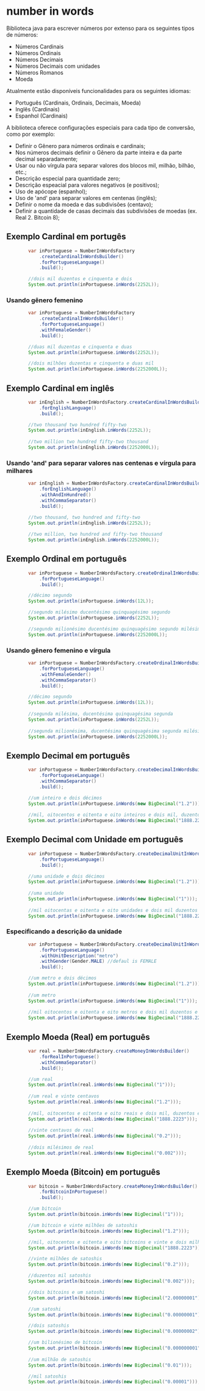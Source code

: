 # number in words

Biblioteca java para escrever números por extenso para os seguintes tipos de números:

- Números Cardinais
- Números Ordinais
- Números Decimais
- Números Decimais com unidades
- Números Romanos
- Moeda

Atualmente estão disponíveis funcionalidades para os seguintes idiomas:

- Português (Cardinais, Ordinais, Decimais, Moeda)
- Inglês (Cardinais)
- Espanhol (Cardinais)

A biblioteca oferece configurações especiais para cada tipo de conversão, como por exemplo:

- Definir o Gênero para números ordinais e cardinais;
- Nos números decimais definir o Gênero da parte inteira e da parte decimal separadamente;
- Usar ou não vírgula para separar valores dos blocos mil, milhão, bilhão, etc.;
- Descrição especial para quantidade zero;
- Descrição espeacial para valores negativos (e positivos);
- Uso de apócope (espanhol);
- Uso de 'and' para separar valores em centenas (inglês);
- Definir o nome da moeda e das subdivisões (centavo);
- Definir a quantidade de casas decimais das subdivisões de moedas (ex. Real 2. Bitcoin 8);

## Exemplo Cardinal em portugês

```java
        var inPortuguese = NumberInWordsFactory
            .createCardinalInWordsBuilder()
            .forPortugueseLanguage()
            .build();

        //dois mil duzentos e cinquenta e dois
        System.out.println(inPortuguese.inWords(2252L)); 
```

### Usando gênero femenino

```java
        var inPortuguese = NumberInWordsFactory
            .createCardinalInWordsBuilder()
            .forPortugueseLanguage()
            .withFemaleGender()
            .build();

        //duas mil duzentas e cinquenta e duas
        System.out.println(inPortuguese.inWords(2252L));

        //dois milhões duzentas e cinquenta e duas mil
        System.out.println(inPortuguese.inWords(2252000L));
```

## Exemplo Cardinal em inglês

```java
        var inEnglish = NumberInWordsFactory.createCardinalInWordsBuilder()
            .forEnglishLanguage()
            .build();

        //two thousand two hundred fifty-two
        System.out.println(inEnglish.inWords(2252L));
        
        //two million two hundred fifty-two thousand
        System.out.println(inEnglish.inWords(2252000L));
```

### Usando 'and' para separar valores nas centenas e vírgula para milhares

```java
        var inEnglish = NumberInWordsFactory.createCardinalInWordsBuilder()
            .forEnglishLanguage()
            .withAndInHundred()
            .withCommaSeparator()
            .build();

        //two thousand, two hundred and fifty-two
        System.out.println(inEnglish.inWords(2252L));
        
        //two million, two hundred and fifty-two thousand
        System.out.println(inEnglish.inWords(2252000L));
```

## Exemplo Ordinal em português

````java
        var inPortuguese = NumberInWordsFactory.createOrdinalInWordsBuilder()
            .forPortugueseLanguage()
            .build();

        //décimo segundo
        System.out.println(inPortuguese.inWords(12L));

        //segundo milésimo ducentésimo quinquagésimo segundo
        System.out.println(inPortuguese.inWords(2252L));

        //segundo milionésimo ducentésimo quinquagésimo segundo milésimo
        System.out.println(inPortuguese.inWords(2252000L));
````

### Usando gênero femenino e vírgula

````java
        var inPortuguese = NumberInWordsFactory.createOrdinalInWordsBuilder()
            .forPortugueseLanguage()
            .withFemaleGender()
            .withCommaSeparator()
            .build();

        //décimo segundo
        System.out.println(inPortuguese.inWords(12L));
        
        //segunda milésima, ducentésima quinquagésima segunda
        System.out.println(inPortuguese.inWords(2252L));
        
        //segunda milionésima, ducentésima quinquagésima segunda milésima
        System.out.println(inPortuguese.inWords(2252000L));
````

## Exemplo Decimal em português

````java
        var inPortuguese = NumberInWordsFactory.createDecimalInWordsBuilder()
            .forPortugueseLanguage()
            .withCommaSeparator()
            .build();

        //um inteiro e dois décimos
        System.out.println(inPortuguese.inWords(new BigDecimal("1.2")));
        
        //mil, oitocentos e oitenta e oito inteiros e dois mil, duzentos e vinte e três décimos de milésimo
        System.out.println(inPortuguese.inWords(new BigDecimal("1888.2223")));
````

## Exemplo Decimal com Unidade em português

````java
        var inPortuguese = NumberInWordsFactory.createDecimalUnitInWordsBuilder()
            .forPortugueseLanguage()
            .build();

        //uma unidade e dois décimos
        System.out.println(inPortuguese.inWords(new BigDecimal("1.2")));
        
        //uma unidade
        System.out.println(inPortuguese.inWords(new BigDecimal("1")));
        
        //mil oitocentas e oitenta e oito unidades e dois mil duzentos e vinte e três décimos de milésimo
        System.out.println(inPortuguese.inWords(new BigDecimal("1888.2223")));
````

### Especificando a descrição da unidade
````java
        var inPortuguese = NumberInWordsFactory.createDecimalUnitInWordsBuilder()
            .forPortugueseLanguage()
            .withUnitDescription("metro")
            .withGender(Gender.MALE) //defaul is FEMALE
            .build();

        //um metro e dois décimos
        System.out.println(inPortuguese.inWords(new BigDecimal("1.2")));
        
        //um metro
        System.out.println(inPortuguese.inWords(new BigDecimal("1")));
        
        //mil oitocentos e oitenta e oito metros e dois mil duzentos e vinte e três décimos de milésimo
        System.out.println(inPortuguese.inWords(new BigDecimal("1888.2223")));
````

## Exemplo Moeda (Real) em português

````java
        var real = NumberInWordsFactory.createMoneyInWordsBuilder()
            .forRealInPortuguese()
            .withCommaSeparator()
            .build();

        //um real
        System.out.println(real.inWords(new BigDecimal("1")));
        
        //um real e vinte centavos
        System.out.println(real.inWords(new BigDecimal("1.2")));
        
        //mil, oitocentos e oitenta e oito reais e dois mil, duzentos e vinte e três décimos de milésimo
        System.out.println(real.inWords(new BigDecimal("1888.2223")));
        
        //vinte centavos de real
        System.out.println(real.inWords(new BigDecimal("0.2")));
        
        //dois milésimos de real
        System.out.println(real.inWords(new BigDecimal("0.002")));
````

## Exemplo Moeda (Bitcoin) em português

````java
        var bitcoin = NumberInWordsFactory.createMoneyInWordsBuilder()
            .forBitcoinInPortuguese()
            .build();

        //um bitcoin
        System.out.println(bitcoin.inWords(new BigDecimal("1")));

        //um bitcoin e vinte milhões de satoshis
        System.out.println(bitcoin.inWords(new BigDecimal("1.2")));

        //mil, oitocentos e oitenta e oito bitcoins e vinte e dois milhões, duzentos e trinta mil satoshis
        System.out.println(bitcoin.inWords(new BigDecimal("1888.2223")));

        //vinte milhões de satoshis
        System.out.println(bitcoin.inWords(new BigDecimal("0.2")));

        //duzentos mil satoshis
        System.out.println(bitcoin.inWords(new BigDecimal("0.002")));

        //dois bitcoins e um satoshi
        System.out.println(bitcoin.inWords(new BigDecimal("2.00000001")));

        //um satoshi
        System.out.println(bitcoin.inWords(new BigDecimal("0.00000001")));

        //dois satoshis
        System.out.println(bitcoin.inWords(new BigDecimal("0.00000002")));

        //um bilionésimo de bitcoin
        System.out.println(bitcoin.inWords(new BigDecimal("0.000000001")));
        
        //um milhão de satoshis
        System.out.println(bitcoin.inWords(new BigDecimal("0.01")));

        //mil satoshis
        System.out.println(bitcoin.inWords(new BigDecimal("0.00001")));
````